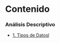 # Contenido


### Análisis Descriptivo

- [1. Tipos de
  Datosl](./Contenido/1_Estadística_Inferencial/1_Tipos_de_Datos/doc.html)
